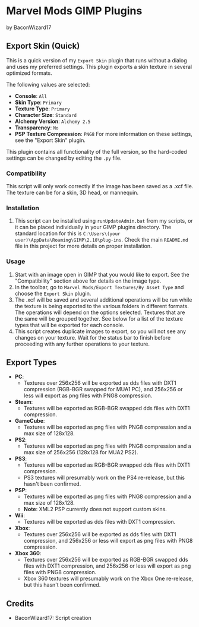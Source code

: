 # Marvel Mods GIMP Plugins
by BaconWizard17
## Export Skin (Quick)
This is a quick version of my `Export Skin` plugin that runs without a dialog and uses my preferred settings. This plugin exports a skin texture in several optimized formats. 

The following values are selected:
 - **Console**: `All`
 - **Skin Type**: `Primary`
 - **Texture Type**: `Primary`
 - **Character Size**: `Standard`
 - **Alchemy Version**: `Alchemy 2.5`
 - **Transparency**: `No`
 - **PSP Texture Compression**: `PNG8` 
For more information on these settings, see the "Export Skin" plugin. 

This plugin contains all functionality of the full version, so the hard-coded settings can be changed by editing the `.py` file.

### Compatibility
This script will only work correctly if the image has been saved as a .xcf file. The texture can be for a skin, 3D head, or mannequin.

### Installation
 1. This script can be installed using `runUpdateAdmin.bat` from my scripts, or it can be placed individually in your GIMP plugins directory. The standard location for this is `C:\Users\(your user)\AppData\Roaming\GIMP\2.10\plug-ins`. Check the main `README.md` file in this project for more details on proper installation.

### Usage
1. Start with an image open in GIMP that you would like to export. See the "Compatibility" section above for details on the image type.
2. In the toolbar, go to `Marvel Mods/Export Textures/By Asset Type` and choose the `Export Skin` plugin.
3. The .xcf will be saved and several additional operations will be run while the texture is being exported to the various folders in different formats. The operations will depend on the options selected. Textures that are the same will be grouped together. See below for a list of the texture types that will be exported for each console. 
4. This script creates duplicate images to export, so you will not see any changes on your texture. Wait for the status bar to finish before proceeding with any further operations to your texture.

## Export Types
 - **PC**:
   - Textures over 256x256 will be exported as dds files with DXT1 compression (RGB-BGR swapped for MUA1 PC), and 256x256 or less will export as png files with PNG8 compression.
 - **Steam**:
   - Textures will be exported as RGB-BGR swapped dds files with DXT1 compression.
 - **GameCube**: 
   - Textures will be exported as png files with PNG8 compression and a max size of 128x128.
 - **PS2**: 
   - Textures will be exported as png files with PNG8 compression and a max size of 256x256 (128x128 for MUA2 PS2).
 - **PS3**:
   - Textures will be exported as RGB-BGR swapped dds files with DXT1 compression.
   - PS3 textures will presumably work on the PS4 re-release, but this hasn't been confirmed.
 - **PSP**: 
   - Textures will be exported as png files with PNG8 compression and a max size of 128x128.
   - **Note**: XML2 PSP currently does not support custom skins.
 - **Wii**:
   - Textures will be exported as dds files with DXT1 compression.
 - **Xbox**:
   - Textures over 256x256 will be exported as dds files with DXT1 compression, and 256x256 or less will export as png files with PNG8 compression.
 - **Xbox 360**:
   - Textures over 256x256 will be exported as RGB-BGR swapped dds files with DXT1 compression, and 256x256 or less will export as png files with PNG8 compression.
   - Xbox 360 textures will presumably work on the Xbox One re-release, but this hasn't been confirmed.

## Credits
- BaconWizard17: Script creation